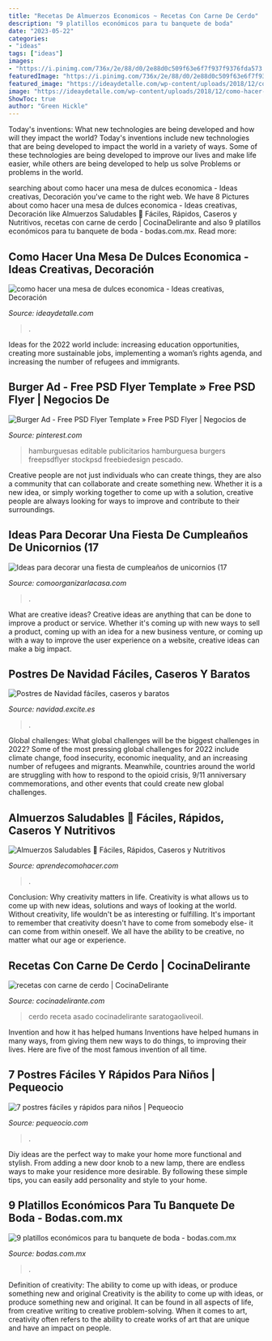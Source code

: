 ```yaml
---
title: "Recetas De Almuerzos Economicos ~ Recetas Con Carne De Cerdo"
description: "9 platillos económicos para tu banquete de boda"
date: "2023-05-22"
categories:
- "ideas"
tags: ["ideas"]
images:
- "https://i.pinimg.com/736x/2e/88/d0/2e88d0c509f63e6f7f937f9376fda573.jpg"
featuredImage: "https://i.pinimg.com/736x/2e/88/d0/2e88d0c509f63e6f7f937f9376fda573.jpg"
featured_image: "https://ideaydetalle.com/wp-content/uploads/2018/12/como-hacer-una-mesa-de-dulces-economica-3.jpg"
image: "https://ideaydetalle.com/wp-content/uploads/2018/12/como-hacer-una-mesa-de-dulces-economica-3.jpg"
ShowToc: true
author: "Green Hickle"
---
```



Today's inventions: What new technologies are being developed and how will they impact the world?
Today's inventions include new technologies that are being developed to impact the world in a variety of ways. Some of these technologies are being developed to improve our lives and make life easier, while others are being developed to help us solve Problems or problems in the world.

	

		
searching about como hacer una mesa de dulces economica - Ideas creativas, Decoración you've came to the right web. We have 8 Pictures about como hacer una mesa de dulces economica - Ideas creativas, Decoración like Almuerzos Saludables 🤤 Fáciles, Rápidos, Caseros y Nutritivos, recetas con carne de cerdo | CocinaDelirante and also 9 platillos económicos para tu banquete de boda - bodas.com.mx. Read more:
		
    
## Como Hacer Una Mesa De Dulces Economica - Ideas Creativas, Decoración

<img loading=lazy src="https://ideaydetalle.com/wp-content/uploads/2018/12/como-hacer-una-mesa-de-dulces-economica-3.jpg" onerror="this.onerror=null;this.src='https://tse4.mm.bing.net/th?id=OIP.oKEADj7vyJI7OTy-RPBHqwHaFj&amp;pid=15.1';" alt="como hacer una mesa de dulces economica - Ideas creativas, Decoración">

_Source: ideaydetalle.com_

>. 

	

Ideas for the 2022 world include: increasing education opportunities, creating more sustainable jobs, implementing a woman’s rights agenda, and increasing the number of refugees and immigrants.

    
## Burger Ad - Free PSD Flyer Template » Free PSD Flyer | Negocios De

<img loading=lazy src="https://i.pinimg.com/736x/2e/88/d0/2e88d0c509f63e6f7f937f9376fda573.jpg" onerror="this.onerror=null;this.src='https://tse2.mm.bing.net/th?id=OIP.IVQK8ImnMmYLrJKKr11nggHaKe&amp;pid=15.1';" alt="Burger Ad - Free PSD Flyer Template » Free PSD Flyer | Negocios de">

_Source: pinterest.com_

>hamburguesas editable publicitarios hamburguesa burgers freepsdflyer stockpsd freebiedesign pescado. 

	

Creative people are not just individuals who can create things, they are also a community that can collaborate and create something new. Whether it is a new idea, or simply working together to come up with a solution, creative people are always looking for ways to improve and contribute to their surroundings.

    
## Ideas Para Decorar Una Fiesta De Cumpleaños De Unicornios (17

<img loading=lazy src="http://comoorganizarlacasa.com/wp-content/uploads/2016/07/Ideas-para-decorar-una-fiesta-de-cumplea%C3%B1os-de-unicornios-17.jpg" onerror="this.onerror=null;this.src='https://tse2.mm.bing.net/th?id=OIP.xroDB_CyToZZy8AGk5UbswHaLL&amp;pid=15.1';" alt="Ideas para decorar una fiesta de cumpleaños de unicornios (17">

_Source: comoorganizarlacasa.com_

>. 

	

What are creative ideas?
Creative ideas are anything that can be done to improve a product or service. Whether it's coming up with new ways to sell a product, coming up with an idea for a new business venture, or coming up with a way to improve the user experience on a website, creative ideas can make a big impact.

    
## Postres De Navidad Fáciles, Caseros Y Baratos

<img loading=lazy src="http://image.excite.es/navidad/guide/postres-de-navidad-caseros-faciles-baratos-sin-horno-default.jpg" onerror="this.onerror=null;this.src='https://tse2.mm.bing.net/th?id=OIP.qYvqXNOxVvuUEs212E2M5QHaD0&amp;pid=15.1';" alt="Postres de Navidad fáciles, caseros y baratos">

_Source: navidad.excite.es_

>. 

	

Global challenges: What global challenges will be the biggest challenges in 2022?
Some of the most pressing global challenges for 2022 include climate change, food insecurity, economic inequality, and an increasing number of refugees and migrants. Meanwhile, countries around the world are struggling with how to respond to the opioid crisis, 9/11 anniversary commemorations, and other events that could create new global challenges.

    
## Almuerzos Saludables 🤤 Fáciles, Rápidos, Caseros Y Nutritivos

<img loading=lazy src="https://www.aprendecomohacer.com/wp-content/uploads/2019/11/IDEAS-ALMUERZOS-SANOS-1.png" onerror="this.onerror=null;this.src='https://tse4.mm.bing.net/th?id=OIP.T7glNxIB30rS7GAgUzqtFAHaEL&amp;pid=15.1';" alt="Almuerzos Saludables 🤤 Fáciles, Rápidos, Caseros y Nutritivos">

_Source: aprendecomohacer.com_

>. 

	

Conclusion: Why creativity matters in life.
Creativity is what allows us to come up with new ideas, solutions and ways of looking at the world. Without creativity, life wouldn't be as interesting or fulfilling. It's important to remember that creativity doesn't have to come from somebody else- it can come from within oneself. We all have the ability to be creative, no matter what our age or experience.

    
## Recetas Con Carne De Cerdo | CocinaDelirante

<img loading=lazy src="https://cdn2.cocinadelirante.com/sites/default/files/images/2017/01/recetasconcarnedecerdo.jpg" onerror="this.onerror=null;this.src='https://tse1.mm.bing.net/th?id=OIP.I1xGjUVO-2jPdRv8YHuimwHaFj&amp;pid=15.1';" alt="recetas con carne de cerdo | CocinaDelirante">

_Source: cocinadelirante.com_

>cerdo receta asado cocinadelirante saratogaoliveoil. 

	

Invention and how it has helped humans
Inventions have helped humans in many ways, from giving them new ways to do things, to improving their lives. Here are five of the most famous invention of all time.

    
## 7 Postres Fáciles Y Rápidos Para Niños | Pequeocio

<img loading=lazy src="https://www.pequeocio.com/wp-content/uploads/2014/11/chocolate-manzana.jpg" onerror="this.onerror=null;this.src='https://tse1.mm.bing.net/th?id=OIP.BpTiKCLJfhHRAnYnV-gKWwHaFV&amp;pid=15.1';" alt="7 postres fáciles y rápidos para niños | Pequeocio">

_Source: pequeocio.com_

>. 

	

Diy ideas are the perfect way to make your home more functional and stylish. From adding a new door knob to a new lamp, there are endless ways to make your residence more desirable. By following these simple tips, you can easily add personality and style to your home.

    
## 9 Platillos Económicos Para Tu Banquete De Boda - Bodas.com.mx

<img loading=lazy src="https://cdn0.bodas.com.mx/img_e_146884/6/8/8/4/t30_alimentos-11_5_146884.jpg" onerror="this.onerror=null;this.src='https://tse2.mm.bing.net/th?id=OIP.JwjGB1SCn-bj1LKHVb_b1wHaE8&amp;pid=15.1';" alt="9 platillos económicos para tu banquete de boda - bodas.com.mx">

_Source: bodas.com.mx_

>. 

	

Definition of creativity: The ability to come up with ideas, or produce something new and original
Creativity is the ability to come up with ideas, or produce something new and original. It can be found in all aspects of life, from creative writing to creative problem-solving. When it comes to art, creativity often refers to the ability to create works of art that are unique and have an impact on people.


